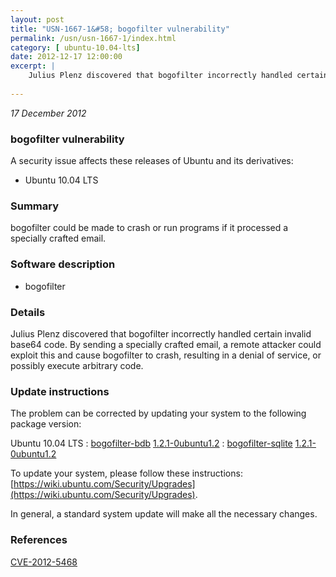 ```yaml
---
layout: post
title: "USN-1667-1&#58; bogofilter vulnerability"
permalink: /usn/usn-1667-1/index.html
category: [ ubuntu-10.04-lts]
date: 2012-12-17 12:00:00
excerpt: |
    Julius Plenz discovered that bogofilter incorrectly handled certain invalid base64 code. By sending a specially crafted email, a remote attacker could exploit this and cause bogofilter to crash, resulting in a denial of service, or possibly execute arbitrary code. 
    
--- 
```

 
 

*17 December 2012*

### bogofilter vulnerability

A security issue affects these releases of Ubuntu and its derivatives:

* Ubuntu 10.04 LTS

### Summary

bogofilter could be made to crash or run programs if it processed a specially crafted email.

### Software description

* bogofilter 

### Details

Julius Plenz discovered that bogofilter incorrectly handled certain invalid base64 code. By sending a specially crafted email, a remote attacker could exploit this and cause bogofilter to crash, resulting in a denial of service, or possibly execute arbitrary code. 

### Update instructions

The problem can be corrected by updating your system to the following package version:

Ubuntu 10.04 LTS
 : [bogofilter-bdb](https://launchpad.net/ubuntu/+source/bogofilter) <span> [1.2.1-0ubuntu1.2](https://launchpad.net/ubuntu/+source/bogofilter/1.2.1-0ubuntu1.2) </span> 
 : [bogofilter-sqlite](https://launchpad.net/ubuntu/+source/bogofilter) <span> [1.2.1-0ubuntu1.2](https://launchpad.net/ubuntu/+source/bogofilter/1.2.1-0ubuntu1.2) </span> 

To update your system, please follow these instructions: [https://wiki.ubuntu.com/Security/Upgrades](https://wiki.ubuntu.com/Security/Upgrades).

In general, a standard system update will make all the necessary changes. 

### References

 
 [CVE-2012-5468](http://people.ubuntu.com/~ubuntu-security/cve/CVE-2012-5468)
 


